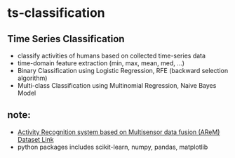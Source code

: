 # ts-classification

## Time Series Classification
* classify activities of humans based on collected time-series data
* time-domain feature extraction (min, max, mean, med, ...)
* Binary Classification using Logistic Regression, RFE (backward selection algorithm)
* Multi-class Classification using Multinomial Regression, Naive Bayes Model

## note:
* [Activity Recognition system based on Multisensor data fusion (AReM) Dataset Link](https://archive.ics.uci.edu/ml/datasets/Activity+Recognition+system+based+on+Multisensor+data+fusion+%28AReM%29)
* python packages includes scikit-learn, numpy, pandas, matplotlib